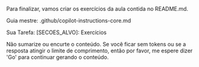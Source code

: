 Para finalizar, vamos criar os exercícios da aula contida no README.md.

Guia mestre: .github/copilot-instructions-core.md

Sua Tarefa:
[SECOES_ALVO]: Exercícios

Não sumarize ou encurte o conteúdo. Se você ficar sem tokens ou se a resposta atingir o limite de comprimento, então por favor, me espere dizer 'Go' para continuar gerando o conteúdo.